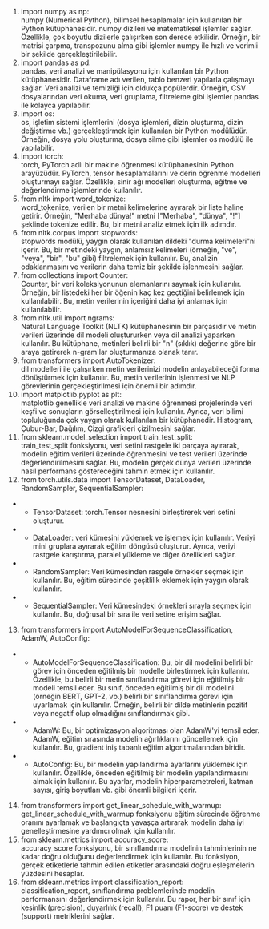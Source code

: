 1. import numpy as np:  
numpy (Numerical Python), bilimsel hesaplamalar için kullanılan bir Python kütüphanesidir. numpy dizileri ve matematiksel işlemler sağlar. Özellikle, çok boyutlu dizilerle çalışırken son derece etkilidir.
Örneğin, bir matrisi çarpma, transpozunu alma gibi işlemler numpy ile hızlı ve verimli bir şekilde gerçekleştirilebilir.
2. import pandas as pd:  
pandas, veri analizi ve manipülasyonu için kullanılan bir Python kütüphanesidir. Dataframe adı verilen, tablo benzeri yapılarla çalışmayı sağlar. Veri analizi ve temizliği için oldukça popülerdir.
Örneğin, CSV dosyalarından veri okuma, veri gruplama, filtreleme gibi işlemler pandas ile kolayca yapılabilir.
3. import os:  
os, işletim sistemi işlemlerini (dosya işlemleri, dizin oluşturma, dizin değiştirme vb.) gerçekleştirmek için kullanılan bir Python modülüdür.
Örneğin, dosya yolu oluşturma, dosya silme gibi işlemler os modülü ile yapılabilir.
4. import torch:  
torch, PyTorch adlı bir makine öğrenmesi kütüphanesinin Python arayüzüdür. PyTorch, tensör hesaplamalarını ve derin öğrenme modelleri oluşturmayı sağlar.
Özellikle, sinir ağı modelleri oluşturma, eğitme ve değerlendirme işlemlerinde kullanılır.
5. from nltk import word_tokenize:  
word_tokenize, verilen bir metni kelimelerine ayırarak bir liste haline getirir. Örneğin, "Merhaba dünya!" metni ["Merhaba", "dünya", "!"] şeklinde tokenize edilir. Bu, bir metni analiz etmek için ilk adımdır.
6. from nltk.corpus import stopwords:  
stopwords modülü, yaygın olarak kullanılan dildeki "durma kelimeleri"ni içerir. Bu, bir metindeki yaygın, anlamsız kelimeleri (örneğin, "ve", "veya", "bir", "bu" gibi) filtrelemek için kullanılır. Bu, analizin odaklanmasını ve verilerin daha temiz bir şekilde işlenmesini sağlar.
7. from collections import Counter:  
Counter, bir veri koleksiyonunun elemanlarını saymak için kullanılır. Örneğin, bir listedeki her bir öğenin kaç kez geçtiğini belirlemek için kullanılabilir. Bu, metin verilerinin içeriğini daha iyi anlamak için kullanılabilir.
8. from nltk.util import ngrams:  
Natural Language Toolkit (NLTK) kütüphanesinin bir parçasıdır ve metin verileri üzerinde dil modeli oluştururken veya dil analizi yaparken kullanılır. Bu kütüphane, metinleri belirli bir "n" (sıklık) değerine göre bir araya getirerek n-gram'lar oluşturmanıza olanak tanır.
9. from transformers import AutoTokenizer:  
dil modelleri ile çalışırken metin verilerinizi modelin anlayabileceği forma dönüştürmek için kullanılır. Bu, metin verilerinin işlenmesi ve NLP görevlerinin gerçekleştirilmesi için önemli bir adımdır.
10. import matplotlib.pyplot as plt:  
matplotlib genellikle veri analizi ve makine öğrenmesi projelerinde veri keşfi ve sonuçların görselleştirilmesi için kullanılır. Ayrıca, veri bilimi topluluğunda çok yaygın olarak kullanılan bir kütüphanedir.
Histogram, Çubur-Bar, Dağılım, Çizgi grafikleri çizilmesini sağlar.
11. from sklearn.model_selection import train_test_split:  
train_test_split fonksiyonu, veri setini rastgele iki parçaya ayırarak, modelin eğitim verileri üzerinde öğrenmesini ve test verileri üzerinde değerlendirilmesini sağlar. Bu, modelin gerçek dünya verileri üzerinde nasıl performans göstereceğini tahmin etmek için kullanılır.
12. from torch.utils.data import TensorDataset, DataLoader, RandomSampler, SequentialSampler:
- - TensorDataset: torch.Tensor nesnesini birleştirerek veri setini oluşturur.
- - DataLoader: veri kümesini yüklemek ve işlemek için kullanılır. Veriyi mini gruplara ayırarak eğitim döngüsü oluşturur. Ayrıca, veriyi rastgele karıştırma, paralel yükleme ve diğer özellikleri sağlar.
- - RandomSampler: Veri kümesinden rasgele örnekler seçmek için kullanılır. Bu, eğitim sürecinde çeşitlilik eklemek için yaygın olarak kullanılır.
- - SequentialSampler: Veri kümesindeki örnekleri sırayla seçmek için kullanılır. Bu, doğrusal bir sıra ile veri setine erişim sağlar.
13. from transformers import AutoModelForSequenceClassification, AdamW, AutoConfig:  
- - AutoModelForSequenceClassification: Bu, bir dil modelini belirli bir görev için önceden eğitilmiş bir modelle birleştirmek için kullanılır. Özellikle, bu belirli bir metin sınıflandırma görevi için eğitilmiş bir modeli temsil eder. Bu sınıf, önceden eğitilmiş bir dil modelini (örneğin BERT, GPT-2, vb.) belirli bir sınıflandırma görevi için uyarlamak için kullanılır. Örneğin, belirli bir dilde metinlerin pozitif veya negatif olup olmadığını sınıflandırmak gibi.
- - AdamW: Bu, bir optimizasyon algoritması olan AdamW'yi temsil eder. AdamW, eğitim sırasında modelin ağırlıklarını güncellemek için kullanılır. Bu, gradient iniş tabanlı eğitim algoritmalarından biridir.
- - AutoConfig: Bu, bir modelin yapılandırma ayarlarını yüklemek için kullanılır. Özellikle, önceden eğitilmiş bir modelin yapılandırmasını almak için kullanılır. Bu ayarlar, modelin hiperparametreleri, katman sayısı, giriş boyutları vb. gibi önemli bilgileri içerir.
14. from transformers import get_linear_schedule_with_warmup:  
get_linear_schedule_with_warmup fonksiyonu eğitim sürecinde öğrenme oranını ayarlamak ve başlangıçta yavaşça artırarak modelin daha iyi genelleştirmesine yardımcı olmak için kullanılır.
15. from sklearn.metrics import accuracy_score:  
accuracy_score fonksiyonu, bir sınıflandırma modelinin tahminlerinin ne kadar doğru olduğunu değerlendirmek için kullanılır. Bu fonksiyon, gerçek etiketlerle tahmin edilen etiketler arasındaki doğru eşleşmelerin yüzdesini hesaplar.
16. from sklearn.metrics import classification_report:  
classification_report, sınıflandırma problemlerinde modelin performansını değerlendirmek için kullanılır. Bu rapor, her bir sınıf için kesinlik (precision), duyarlılık (recall), F1 puanı (F1-score) ve destek (support) metriklerini sağlar.
